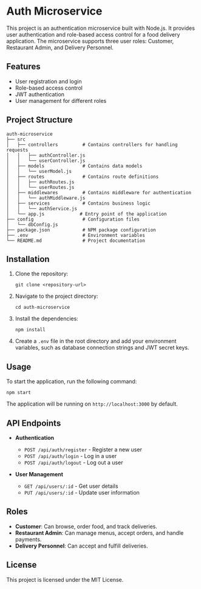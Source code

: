 # Auth Microservice

This project is an authentication microservice built with Node.js. It provides user authentication and role-based access control for a food delivery application. The microservice supports three user roles: Customer, Restaurant Admin, and Delivery Personnel.

## Features

- User registration and login
- Role-based access control
- JWT authentication
- User management for different roles

## Project Structure

```
auth-microservice
├── src
│   ├── controllers         # Contains controllers for handling requests
│   │   ├── authController.js
│   │   └── userController.js
│   ├── models              # Contains data models
│   │   └── userModel.js
│   ├── routes              # Contains route definitions
│   │   ├── authRoutes.js
│   │   └── userRoutes.js
│   ├── middlewares         # Contains middleware for authentication
│   │   └── authMiddleware.js
│   ├── services            # Contains business logic
│   │   └── authService.js
│   └── app.js             # Entry point of the application
├── config                  # Configuration files
│   └── dbConfig.js
├── package.json            # NPM package configuration
├── .env                    # Environment variables
└── README.md               # Project documentation
```

## Installation

1. Clone the repository:
   ```
   git clone <repository-url>
   ```

2. Navigate to the project directory:
   ```
   cd auth-microservice
   ```

3. Install the dependencies:
   ```
   npm install
   ```

4. Create a `.env` file in the root directory and add your environment variables, such as database connection strings and JWT secret keys.

## Usage

To start the application, run the following command:

```
npm start
```

The application will be running on `http://localhost:3000` by default.

## API Endpoints

- **Authentication**
  - `POST /api/auth/register` - Register a new user
  - `POST /api/auth/login` - Log in a user
  - `POST /api/auth/logout` - Log out a user

- **User Management**
  - `GET /api/users/:id` - Get user details
  - `PUT /api/users/:id` - Update user information

## Roles

- **Customer**: Can browse, order food, and track deliveries.
- **Restaurant Admin**: Can manage menus, accept orders, and handle payments.
- **Delivery Personnel**: Can accept and fulfill deliveries.

## License

This project is licensed under the MIT License.